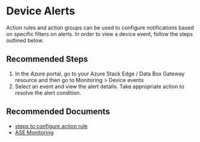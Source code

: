 <properties
  pagetitle="Device Alerts"
  service=""
  resource=""
  ms.author="hadhand"
  selfhelptype="Generic"
  supporttopicids="32745974"
  productpesids="16597"
  cloudenvironments="public, fairfax, mooncake, blackforest, ussec, usnat"
  articleid="533f369e-3b49-4c64-a11b-537a1b198e9f"
  ownershipid="StorageMediaEdge_AzureStack_Edge" />
# Device Alerts

Action rules and action groups can be used to configure notifications based on specific filters on alerts. In order to view a device event, follow the steps outlined below.

## **Recommended Steps**

1. In the Azure portal, go to your Azure Stack Edge / Data Box Gateway resource and then go to Monitoring > Device events
2. Select an event and view the alert details. Take appropriate action to resolve the alert condition.

## **Recommended Documents**

* [steps to configure action rule](https://docs.microsoft.com/azure/azure-monitor/platform/alerts-action-rules)
* [ASE Monitoring](https://docs.microsoft.com/azure/databox-online/azure-stack-edge-monitor)
